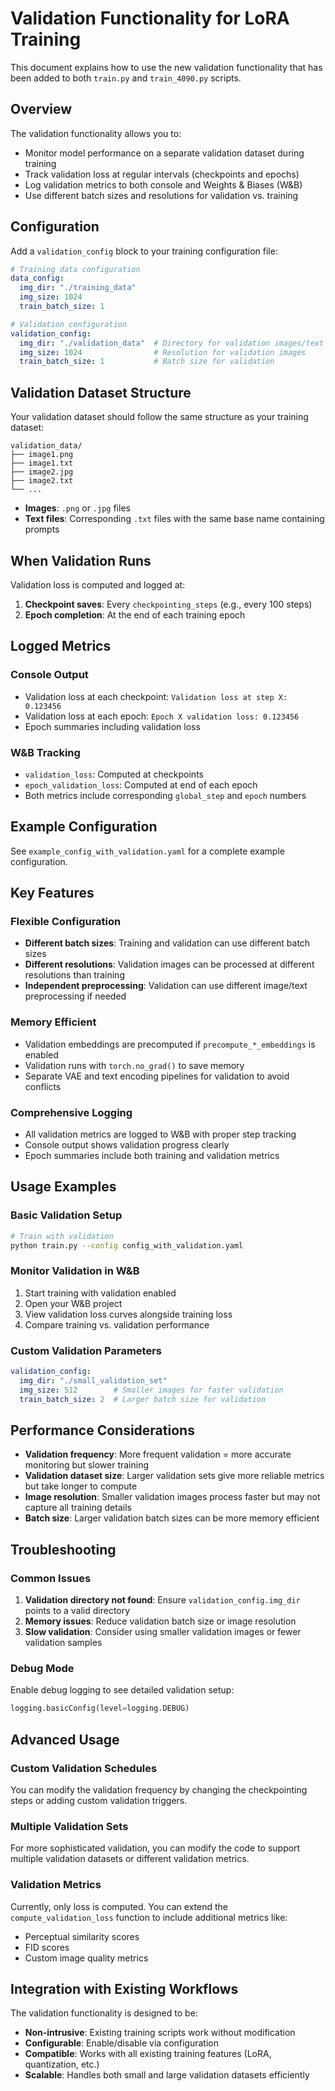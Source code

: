 # Validation Functionality for LoRA Training

This document explains how to use the new validation functionality that has been added to both `train.py` and `train_4090.py` scripts.

## Overview

The validation functionality allows you to:
- Monitor model performance on a separate validation dataset during training
- Track validation loss at regular intervals (checkpoints and epochs)
- Log validation metrics to both console and Weights & Biases (W&B)
- Use different batch sizes and resolutions for validation vs. training

## Configuration

Add a `validation_config` block to your training configuration file:

```yaml
# Training data configuration
data_config:
  img_dir: "./training_data"
  img_size: 1024
  train_batch_size: 1

# Validation configuration
validation_config:
  img_dir: "./validation_data"  # Directory for validation images/text
  img_size: 1024                # Resolution for validation images
  train_batch_size: 1           # Batch size for validation
```

## Validation Dataset Structure

Your validation dataset should follow the same structure as your training dataset:

```
validation_data/
├── image1.png
├── image1.txt
├── image2.jpg
├── image2.txt
└── ...
```

- **Images**: `.png` or `.jpg` files
- **Text files**: Corresponding `.txt` files with the same base name containing prompts

## When Validation Runs

Validation loss is computed and logged at:

1. **Checkpoint saves**: Every `checkpointing_steps` (e.g., every 100 steps)
2. **Epoch completion**: At the end of each training epoch

## Logged Metrics

### Console Output
- Validation loss at each checkpoint: `Validation loss at step X: 0.123456`
- Validation loss at each epoch: `Epoch X validation loss: 0.123456`
- Epoch summaries including validation loss

### W&B Tracking
- `validation_loss`: Computed at checkpoints
- `epoch_validation_loss`: Computed at end of each epoch
- Both metrics include corresponding `global_step` and `epoch` numbers

## Example Configuration

See `example_config_with_validation.yaml` for a complete example configuration.

## Key Features

### Flexible Configuration
- **Different batch sizes**: Training and validation can use different batch sizes
- **Different resolutions**: Validation images can be processed at different resolutions than training
- **Independent preprocessing**: Validation can use different image/text preprocessing if needed

### Memory Efficient
- Validation embeddings are precomputed if `precompute_*_embeddings` is enabled
- Validation runs with `torch.no_grad()` to save memory
- Separate VAE and text encoding pipelines for validation to avoid conflicts

### Comprehensive Logging
- All validation metrics are logged to W&B with proper step tracking
- Console output shows validation progress clearly
- Epoch summaries include both training and validation metrics

## Usage Examples

### Basic Validation Setup
```bash
# Train with validation
python train.py --config config_with_validation.yaml
```

### Monitor Validation in W&B
1. Start training with validation enabled
2. Open your W&B project
3. View validation loss curves alongside training loss
4. Compare training vs. validation performance

### Custom Validation Parameters
```yaml
validation_config:
  img_dir: "./small_validation_set"
  img_size: 512        # Smaller images for faster validation
  train_batch_size: 2  # Larger batch size for validation
```

## Performance Considerations

- **Validation frequency**: More frequent validation = more accurate monitoring but slower training
- **Validation dataset size**: Larger validation sets give more reliable metrics but take longer to compute
- **Image resolution**: Smaller validation images process faster but may not capture all training details
- **Batch size**: Larger validation batch sizes can be more memory efficient

## Troubleshooting

### Common Issues

1. **Validation directory not found**: Ensure `validation_config.img_dir` points to a valid directory
2. **Memory issues**: Reduce validation batch size or image resolution
3. **Slow validation**: Consider using smaller validation images or fewer validation samples

### Debug Mode
Enable debug logging to see detailed validation setup:
```python
logging.basicConfig(level=logging.DEBUG)
```

## Advanced Usage

### Custom Validation Schedules
You can modify the validation frequency by changing the checkpointing steps or adding custom validation triggers.

### Multiple Validation Sets
For more sophisticated validation, you can modify the code to support multiple validation datasets or different validation metrics.

### Validation Metrics
Currently, only loss is computed. You can extend the `compute_validation_loss` function to include additional metrics like:
- Perceptual similarity scores
- FID scores
- Custom image quality metrics

## Integration with Existing Workflows

The validation functionality is designed to be:
- **Non-intrusive**: Existing training scripts work without modification
- **Configurable**: Enable/disable via configuration
- **Compatible**: Works with all existing training features (LoRA, quantization, etc.)
- **Scalable**: Handles both small and large validation datasets efficiently